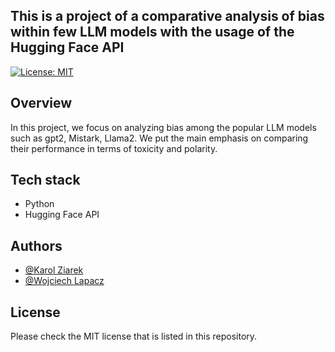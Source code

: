 ## This is a project of a comparative analysis of bias within few LLM models with the usage of the Hugging Face API
[![License: MIT](https://img.shields.io/badge/License-MIT-yellow.svg)](https://opensource.org/licenses/MIT)

## Overview
In this project, we focus on analyzing bias among the popular LLM models such as gpt2, Mistark, Llama2.
We put the main emphasis on comparing their performance in terms of toxicity and polarity. 


## Tech stack 
- Python
- Hugging Face API


## Authors
- [@Karol Ziarek](https://github.com/ziarekk)
- [@Wojciech Lapacz](https://github.com/WojciechL02)

## License
Please check the MIT license that is listed in this repository.